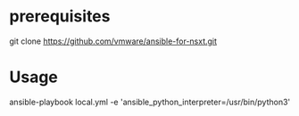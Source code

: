 # prerequisites

git clone https://github.com/vmware/ansible-for-nsxt.git


# Usage

ansible-playbook local.yml -e 'ansible_python_interpreter=/usr/bin/python3'